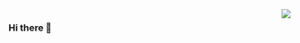 
<img align="right" src="https://github-readme-stats.vercel.app/api?username=zhwayne&theme=vue&show_icons=true" />

### Hi there 👋
